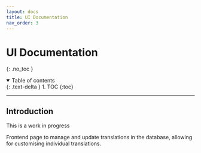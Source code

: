 ```yaml
---
layout: docs
title: UI Documentation
nav_order: 3
---
```


# UI Documentation
{: .no_toc }

<details open markdown="block">
  <summary>
    Table of contents
  </summary>
  {: .text-delta }
1. TOC
{:toc}
</details>

---

## Introduction

This is a work in progress

Frontend page to manage and update translations in the database, allowing for customising individual translations.
